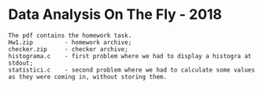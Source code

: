 # Data Analysis On The Fly - 2018
	The pdf contains the homework task.
	Hw1.zip  		- homework archive;
	checker.zip 	- checker archive;
	histograma.c 	- first problem where we had to display a histogra at stdout;
	statistici.c	- second problem where we had to calculate some values as they were coming in, without storing them.